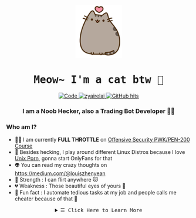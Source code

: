 <p align="center">
  <img src="kitten.png">
</p>

<h1 align="center">
  <samp>
    <b>
      Meow~ I'm a cat btw 🐾
    </b>
  </samp>
</h1>
  
<p align="center">
  <a href="https://github.com/zyairelai?tab=repositories" target="_blank">
    <img alt="Code" src="https://img.shields.io/badge/-code-000000?style=flat-square&logo=Plex&logoColor=white">
  </a>
  <a href="https://github.com/zyairelai" target="_blank">
    <img alt="zyairelai" src="https://badges.pufler.dev/visits/zyairelai/zyairelai?logo=GitHub&label=visits&color=success&logoColor=white&style=flat-square"/>
  </a>
  <a href="https://github.com/zyairelai" target="_blank">
    <img alt="GitHub hits" src="https://img.shields.io/github/last-commit/zyairelai/zyairelai?label=profile%20updated&style=flat-square">
  </a>
</p>

<h3 align="center">I am a Noob Hecker, also a Trading Bot Developer 👨‍💻</h3>

  ### Who am I?

  - 👨‍💻 I am currently **FULL THROTTLE** on [Offensive Security PWK/PEN-200 Course](https://www.offensive-security.com/pwk-oscp/) <!--- maintaining [that Trading Bot](https://github.com/zyairelai/futures-hero) -->
  - 🔮 Besides hecking, I play around different Linux Distros because I love [Unix Porn](https://www.reddit.com/r/unixporn/), gonna start OnlyFans for that
  - 👽 You can read my crazy thoughts on https://medium.com/@louiszhenyean 
  - 💪 Strength : I can flirt anywhere 😻
  - 💔 Weakness : Those beautiful eyes of yours 🥺
  - 🦄 Fun fact : I automate tedious tasks at my job and people calls me cheater because of that 🧿
  
<details>
  <summary  align="center">
    <samp align="center">
      &#9776; Click Here to Learn More
    </samp></summary> 
  
  ### ⚔️ CTF Portfolios ⚔️
  <a href="https://tryhackme.com/p/Zyaire"><p align="center"><img src="https://tryhackme-badges.s3.amazonaws.com/Zyaire.png" alt="TryHackMe"></a> <a href="https://www.hackthebox.eu/profile/223593"><img src="http://www.hackthebox.eu/badge/image/223593" alt="HackTheBox"></p></a> <p> <p>
  - Bugcrowd https://bugcrowd.com/Zyaire  
  - HackTheBox https://app.hackthebox.com/profile/223593  
  - PwnTillDawn https://online.pwntilldawn.com/Achievements/3175  
  - TryHackMe https://tryhackme.com/p/Zyaire  
  - QwikLabs Season 1 [Clouds and Devops](https://www.qwiklabs.com/public_profiles/71968865-0b3b-4f8b-9fa5-7b94c458ee96)  
  - QwikLabs Season 2 [Artificial Intelligence and Machine Learning](https://www.qwiklabs.com/public_profiles/8a86fcb5-9b5e-4d05-b4f7-43454cd97463)  

  ### My goals for 2022:
  - ✅ Reaching [Pro Hacker rank](https://help.hackthebox.com/en/articles/5185158-introduction-to-hack-the-box) on HackTheBox 
  - 👨‍💻 Reaching [0xD GOD rank](https://docs.tryhackme.com/docs/general/tryhackme-levels/) on TryHackMe 
  - 🎓 Become [Offensive Security Certified Professional (OSCP)](https://www.offensive-security.com/offsec/what-it-means-to-be-oscp/)
  - 🐞 Become [Burp Suite Certified Practitioner](https://portswigger.net/web-security/certification)

  ### Github Stats
  <p> <p>
    <a href="#">
      <p align="center">
        <img src="https://github-profile-summary-cards.vercel.app/api/cards/profile-details?username=zyairelai&theme=monokai"  width="60%" height="60%">
      </p>
    </a>
  <p> <p>
    <a href="#">
      <p align="center">
        <img src="https://github-readme-stats.vercel.app/api?username=zyairelai&show_icons=true&count_private=true&theme=dark" width="50%" height="50%">
      </p>
    </a>
</details>
